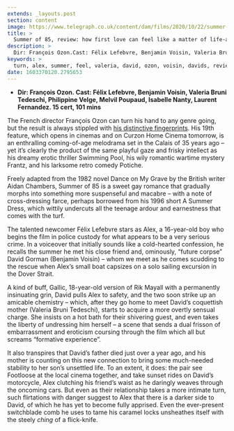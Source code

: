 ```yaml
--- 
extends: _layouts.post 
section: content 
image: https://www.telegraph.co.uk/content/dam/films/2020/10/22/summer-of-85_trans_NvBQzQNjv4BqMkNVuEiQYtpaGCtNshjkEJLAxLLycZ-qe6MU3mQadQI.jpg?impolicy=logo-overlay 
title: > 
  Summer of 85, review: how first love can feel like a matter of life-and-death 
description: > 
  Dir: François Ozon.Cast: Félix Lefebvre, Benjamin Voisin, Valeria Bruni Tedeschi, Philippine Velge, Melvil Poupaud, Isabelle Nanty, Laurent Fernandez.15 cert, 101 minsThe French director François Ozon can turn his hand to any genre going, but the result is always stippled with his distinctive fingerprints.The talented newcomer Félix Lefebvre stars as Alex, a 16-year-old boy who begins the film in police custody for what appears to be a very serious crime.Even the ever-present switchblade comb he uses to tame his caramel locks unsheathes itself with the steely ching of a flick-knife. 
keywords: > 
  turn, alex, summer, feel, valeria, david, ozon, voisin, davids, review, lifeanddeath, 85, matter, takes, love, tedeschi 
date: 1603370120.2795653 
--- 
```

<div><ul>
<li><strong>Dir: Fran&#231;ois Ozon.&#160;Cast: F&#233;lix Lefebvre, Benjamin Voisin, Valeria Bruni Tedeschi, Philippine Velge, Melvil Poupaud, Isabelle Nanty, Laurent Fernandez. 15 cert, 101 mins</strong></li>
</ul>
<p>The French director Fran&#231;ois Ozon can turn his hand to any genre going, but the result is always stippled with <a href="https://www.telegraph.co.uk/films/2018/06/03/francois-ozon-directing-steamiest-arthouse-movie-year/">his distinctive fingerprints</a>. His 19th feature, which opens in cinemas and on Curzon Home Cinema tomorrow, is an enthralling coming-of-age melodrama set in the Calais of 35 years ago &#8211; yet it&#8217;s clearly the product of the same playful gaze and frisky intellect as his dreamy erotic thriller Swimming Pool, his wily romantic wartime mystery Frantz, and his larksome retro comedy Potiche.</p>
<p>Freely adapted from the 1982 novel Dance on My Grave by the British writer Aidan Chambers, Summer of 85 is a sweet&#160;gay romance that gradually morphs into something more suspenseful and macabre &#8211; with a note of cross-dressing farce, perhaps borrowed from his 1996 short A Summer Dress, which wittily undercuts all the teenage ardour and earnestness that comes with the turf.</p>
<p>The talented newcomer F&#233;lix Lefebvre stars as Alex, a 16-year-old boy who begins the film in police custody for what appears to be a very serious crime. In a voiceover that initially sounds like a cold-hearted confession, he recalls the summer he met his close friend and, ominously, &#8220;future corpse&#8221; David Gorman (Benjamin Voisin) &#8211; whom we meet as he comes scudding to the rescue when Alex&#8217;s small boat capsizes on a solo sailing excursion in the Dover Strait.</p>
<p>A kind of buff, Gallic, 18-year-old version of Rik Mayall with a permanently insinuating grin, David pulls Alex to safety, and the two soon strike up an amicable chemistry &#8211; which, after they go home to meet David&#8217;s coquettish mother (Valeria Bruni Tedeschi), starts to acquire a more overtly sensual charge. She insists on a hot bath for their shivering guest, and even takes the liberty of undressing him herself &#8211; a scene that sends a dual frisson of embarrassment and eroticism coursing through the film which all but screams &#8220;formative experience&#8221;.</p>
<p>It also transpires that David&#8217;s father died just over a year ago, and his mother is counting on this new connection to bring some much-needed stability to her son&#8217;s unsettled life. To an extent, it does: the pair see Footloose at the local cinema together, and take sunset rides on David&#8217;s motorcycle, Alex clutching his friend&#8217;s waist as he daringly weaves through the oncoming cars. But even as their relationship takes a more intimate turn, such flirtations with danger suggest to Alex that there is a darker side to David, of which he has yet to become fully apprised. Even the ever-present switchblade comb he uses to tame his caramel locks unsheathes itself with the steely <i>ching</i>&#160;of a flick-knife.&#160;</p>
</div>